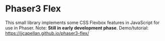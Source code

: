 # Phaser3 Flex
This small library implements some CSS Flexbox features in JavaScript for use in Phaser.
Note: **Still in early development phase**.
Demo/tutorial: https://jjcapellan.github.io/phaser3-flex/

